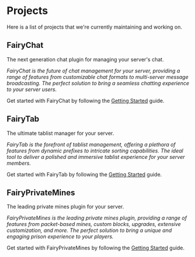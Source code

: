 # Projects

Here is a list of projects that we're currently maintaining and working on.

## FairyChat

The next generation chat plugin for managing your server's chat.

_FairyChat is the future of chat management for your server, providing a range of features from customizable chat formats to multi-server message broadcasting. The perfect solution to bring a seamless chatting experience to your server users._

Get started with FairyChat by following the [Getting Started](/fairychat) guide.

## FairyTab

The ultimate tablist manager for your server.

_FairyTab is the forefront of tablist management, offering a plethora of features from dynamic prefixes to intricate sorting capabilities. The ideal tool to deliver a polished and immersive tablist experience for your server members._

Get started with FairyTab by following the [Getting Started](/fairytab) guide.

## FairyPrivateMines

The leading private mines plugin for your server.

_FairyPrivateMines is the leading private mines plugin, providing a range of features from packet-based mines, custom blocks, upgrades,
extensive customization, and more. The perfect solution to bring a unique and engaging prison experience to your players._

Get started with FairyPrivateMines by following the [Getting Started](/fairyprivatemines) guide.
